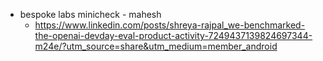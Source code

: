 
- bespoke labs minicheck  - mahesh
	- https://www.linkedin.com/posts/shreya-rajpal_we-benchmarked-the-openai-devday-eval-product-activity-7249437139824697344-m24e/?utm_source=share&utm_medium=member_android